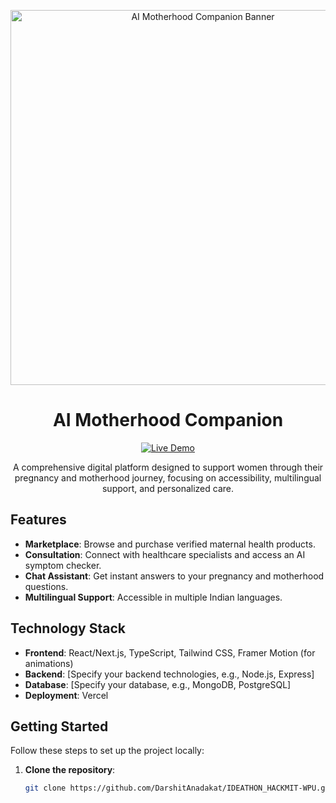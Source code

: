 <p align="center">
  <img src="https://raw.githubusercontent.com/DarshitAnadakat/IDEATHON_HACKMIT-WPU/main/assets/banner.png" alt="AI Motherhood Companion Banner" width="600"/>
</p>

<h1 align="center">AI Motherhood Companion</h1>

<p align="center">
  <a href="https://ideathon-hackmit.vercel.app/" target="_blank">
    <img src="https://img.shields.io/badge/Live%20Demo-Visit%20Now-brightgreen" alt="Live Demo">
  </a>
</p>

<p align="center">
  A comprehensive digital platform designed to support women through their pregnancy and motherhood journey, focusing on accessibility, multilingual support, and personalized care.
</p>

## Features

- **Marketplace**: Browse and purchase verified maternal health products.
- **Consultation**: Connect with healthcare specialists and access an AI symptom checker.
- **Chat Assistant**: Get instant answers to your pregnancy and motherhood questions.
- **Multilingual Support**: Accessible in multiple Indian languages.

## Technology Stack

- **Frontend**: React/Next.js, TypeScript, Tailwind CSS, Framer Motion (for animations)
- **Backend**: [Specify your backend technologies, e.g., Node.js, Express]
- **Database**: [Specify your database, e.g., MongoDB, PostgreSQL]
- **Deployment**: Vercel

## Getting Started

Follow these steps to set up the project locally:

1. **Clone the repository**:
   ```bash
   git clone https://github.com/DarshitAnadakat/IDEATHON_HACKMIT-WPU.git



